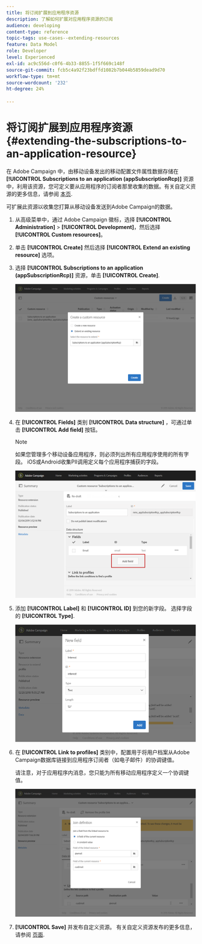 ```yaml
---
title: 将订阅扩展到应用程序资源
description: 了解如何扩展对应用程序资源的订阅
audience: developing
content-type: reference
topic-tags: use-cases--extending-resources
feature: Data Model
role: Developer
level: Experienced
exl-id: ac9c556d-c0f6-4b33-8855-1f5f669c148f
source-git-commit: fcb5c4a92f23bdffd1082b7b044b5859dead9d70
workflow-type: tm+mt
source-wordcount: '232'
ht-degree: 24%

---
```


# 将订阅扩展到应用程序资源{#extending-the-subscriptions-to-an-application-resource}

在 Adobe Campaign 中，由移动设备发出的移动配置文件属性数据存储在 **[!UICONTROL Subscriptions to an application (appSubscriptionRcp)]** 资源中，利用该资源，您可定义要从应用程序的订阅者那里收集的数据。有关自定义资源的更多信息，请参阅 [本页](../../developing/using/key-steps-to-add-a-resource.md).

可扩展此资源以收集您打算从移动设备发送到Adobe Campaign的数据。

1. 从高级菜单中，通过 Adobe Campaign 徽标，选择 **[!UICONTROL Administration]** > **[!UICONTROL Development]**，然后选择 **[!UICONTROL Custom resources]**。
1. 单击 **[!UICONTROL Create]** 然后选择 **[!UICONTROL Extend an existing resource]** 选项。
1. 选择 **[!UICONTROL Subscriptions to an application (appSubscriptionRcp)]** 资源，单击 **[!UICONTROL Create]**.

   ![](assets/in_app_personal_data_4.png)

1. 在 **[!UICONTROL Fields]** 类别 **[!UICONTROL Data structure]** ，可通过单击 **[!UICONTROL Add field]** 按钮。

   >[!NOTE]
   >
   >如果您管理多个移动设备应用程序，则必须列出所有应用程序使用的所有字段。 iOS或Android收集PII调用定义每个应用程序捕获的字段。

   ![](assets/in_app_personal_data.png)

1. 添加 **[!UICONTROL Label]** 和 **[!UICONTROL ID]** 到您的新字段。 选择字段的 **[!UICONTROL Type]**.

   ![](assets/schema_extension_uc9.png)

1. 在 **[!UICONTROL Link to profiles]** 类别中，配置用于将用户档案从Adobe Campaign数据库链接到应用程序订阅者（如电子邮件）的协调键值。

   请注意，对于应用程序内消息，您只能为所有移动应用程序定义一个协调键值。

   ![](assets/in_app_personal_data_3.png)

1. **[!UICONTROL Save]** 并发布自定义资源。 有关自定义资源发布的更多信息，请参阅 [页面](../../developing/using/updating-the-database-structure.md#publishing-a-custom-resource).
